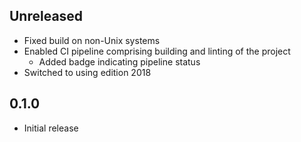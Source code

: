 Unreleased
----------
- Fixed build on non-Unix systems
- Enabled CI pipeline comprising building and linting of the project
  - Added badge indicating pipeline status
- Switched to using edition 2018


0.1.0
-----
- Initial release
